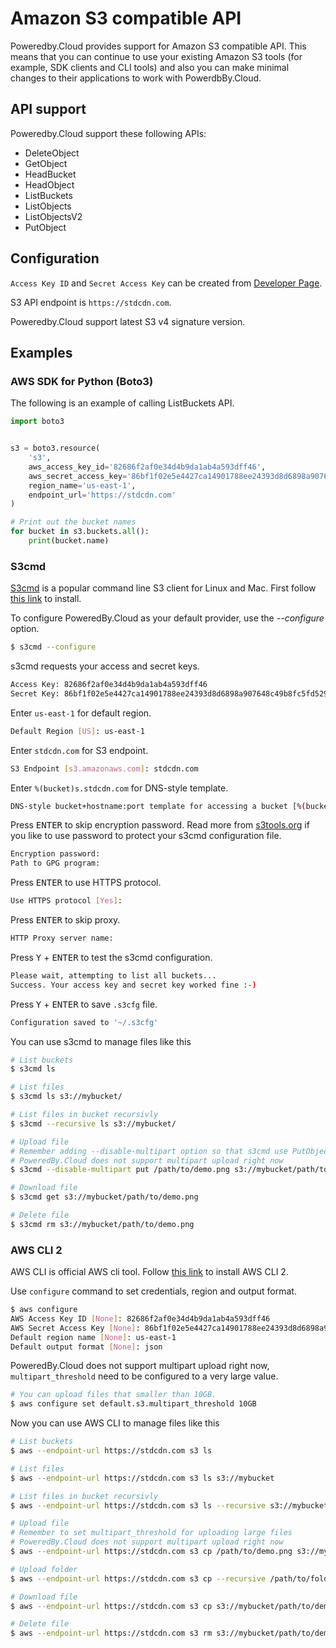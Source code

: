 # Amazon S3 compatible API

Poweredby.Cloud provides support for Amazon S3 compatible API.
This means that you can continue to use your existing Amazon S3 tools (for example, SDK clients and CLI tools)
and also you can make minimal changes to their applications to work with PowerdbBy.Cloud.

## API support

Poweredby.Cloud support these following APIs:

* DeleteObject
* GetObject
* HeadBucket
* HeadObject
* ListBuckets
* ListObjects
* ListObjectsV2
* PutObject

## Configuration

`Access Key ID` and `Secret Access Key` can be created from [Developer Page](https://poweredby.cloud/dashboard/developer).

S3 API endpoint is `https://stdcdn.com`.

Poweredby.Cloud support latest S3 v4 signature version.

## Examples

### AWS SDK for Python (Boto3)

The following is an example of calling ListBuckets API.

```python
import boto3


s3 = boto3.resource(
    's3',
    aws_access_key_id='82686f2af0e34d4b9da1ab4a593dff46',
    aws_secret_access_key='86bf1f02e5e4427ca14901788ee24393d8d6898a907648c49b8fc5fd529895b0',
    region_name='us-east-1',
    endpoint_url='https://stdcdn.com'
)

# Print out the bucket names
for bucket in s3.buckets.all():
    print(bucket.name)
```

### S3cmd

[S3cmd](https://s3tools.org/s3cmd) is a popular command line S3 client for Linux and Mac.
First follow [this link](https://github.com/s3tools/s3cmd/blob/master/INSTALL.md) to install.

To configure PoweredBy.Cloud as your default provider, use the *--configure* option.

```bash
$ s3cmd --configure
```

s3cmd requests your access and secret keys.

```bash
Access Key: 82686f2af0e34d4b9da1ab4a593dff46
Secret Key: 86bf1f02e5e4427ca14901788ee24393d8d6898a907648c49b8fc5fd529895b0
```

Enter `us-east-1` for default region.

```bash
Default Region [US]: us-east-1
```

Enter `stdcdn.com` for S3 endpoint.

```bash
S3 Endpoint [s3.amazonaws.com]: stdcdn.com
```

Enter `%(bucket)s.stdcdn.com` for DNS-style template.

```bash
DNS-style bucket+hostname:port template for accessing a bucket [%(bucket)s.s3.amazonaws.com]: %(bucket)s.stdcdn.com
```

Press <kbd>ENTER</kbd> to skip encryption password.
Read more from [s3tools.org](https://s3tools.org) if you like to use password to protect your s3cmd configuration file.

```bash
Encryption password:
Path to GPG program:
```

Press <kbd>ENTER</kbd> to use HTTPS protocol.

```bash
Use HTTPS protocol [Yes]:
```

Press <kbd>ENTER</kbd> to skip proxy.

```bash
HTTP Proxy server name:
```

Press <kbd>Y</kbd> + <kbd>ENTER</kbd> to test the s3cmd configuration.

```bash
Please wait, attempting to list all buckets...
Success. Your access key and secret key worked fine :-)
```

Press <kbd>Y</kbd> + <kbd>ENTER</kbd> to save `.s3cfg` file.

```bash
Configuration saved to '~/.s3cfg'
```

You can use s3cmd to manage files like this

```bash
# List buckets
$ s3cmd ls

# List files
$ s3cmd ls s3://mybucket/

# List files in bucket recursivly
$ s3cmd --recursive ls s3://mybucket/

# Upload file
# Remember adding --disable-multipart option so that s3cmd use PutObject API to upload files
# PoweredBy.Cloud does not support multipart upload right now
$ s3cmd --disable-multipart put /path/to/demo.png s3://mybucket/path/to/demo.png

# Download file
$ s3cmd get s3://mybucket/path/to/demo.png

# Delete file
$ s3cmd rm s3://mybucket/path/to/demo.png
```

### AWS CLI 2

AWS CLI is official AWS cli tool. Follow [this link](https://docs.aws.amazon.com/cli/latest/userguide/install-cliv2.html) to install AWS CLI 2.

Use `configure` command to set credentials, region and output format.

```bash
$ aws configure
AWS Access Key ID [None]: 82686f2af0e34d4b9da1ab4a593dff46
AWS Secret Access Key [None]: 86bf1f02e5e4427ca14901788ee24393d8d6898a907648c49b8fc5fd529895b0
Default region name [None]: us-east-1
Default output format [None]: json
```

PoweredBy.Cloud does not support multipart upload right now,
`multipart_threshold` need to be configured to a very large value.

```bash
# You can upload files that smaller than 10GB.
$ aws configure set default.s3.multipart_threshold 10GB
```

Now you can use AWS CLI to manage files like this

```bash
# List buckets
$ aws --endpoint-url https://stdcdn.com s3 ls

# List files
$ aws --endpoint-url https://stdcdn.com s3 ls s3://mybucket

# List files in bucket recursivly
$ aws --endpoint-url https://stdcdn.com s3 ls --recursive s3://mybucket

# Upload file
# Remember to set multipart_threshold for uploading large files
# PoweredBy.Cloud does not support multipart upload right now
$ aws --endpoint-url https://stdcdn.com s3 cp /path/to/demo.png s3://mybucket/path/to/demo.png

# Upload folder
$ aws --endpoint-url https://stdcdn.com s3 cp --recursive /path/to/folder s3://mybucket/path/to/folder

# Download file
$ aws --endpoint-url https://stdcdn.com s3 cp s3://mybucket/path/to/demo.png /path/to/demo.png

# Delete file
$ aws --endpoint-url https://stdcdn.com s3 rm s3://mybucket/path/to/demo.png
```

